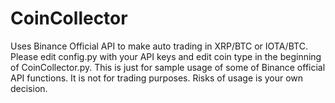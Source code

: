 # CoinCollector
Uses Binance Official API to make auto trading in XRP/BTC or IOTA/BTC.
Please edit config.py with your API keys and edit coin type in the beginning of CoinCollector.py.
This is just for sample usage of some of Binance official API functions.
It is not for trading purposes. Risks of usage is your own decision. 




